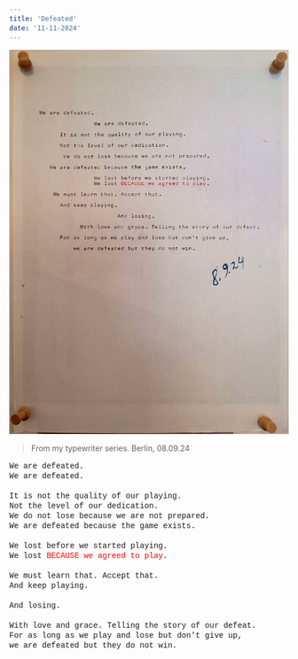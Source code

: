 ```yaml
---
title: 'Defeated'
date: '11-11-2024'
---
```


![Defeated](defeated.jpg)

> From my typewriter series. Berlin, 08.09.24

<span style="font-family: courier, monospace;">
	We are defeated.<br />
	We are defeated.<br />
	<br />
	It is not the quality of our playing.<br />
	Not the level of our dedication.<br />
	We do not lose because we are not prepared.<br />
	We are defeated because the game exists.<br />
	<br />
	We lost before we started playing. <br />
	We lost <font style="color: red">BECAUSE we agreed to play</font>.<br />
	<br />
	We must learn that. Accept that.<br />
	And keep playing.<br />
	<br />
	And losing.<br />
	<br />
	With love and grace. Telling the story of our defeat.<br />
	For as long as we play and lose but don't give up,<br />
	we are defeated but they do not win.
</span>